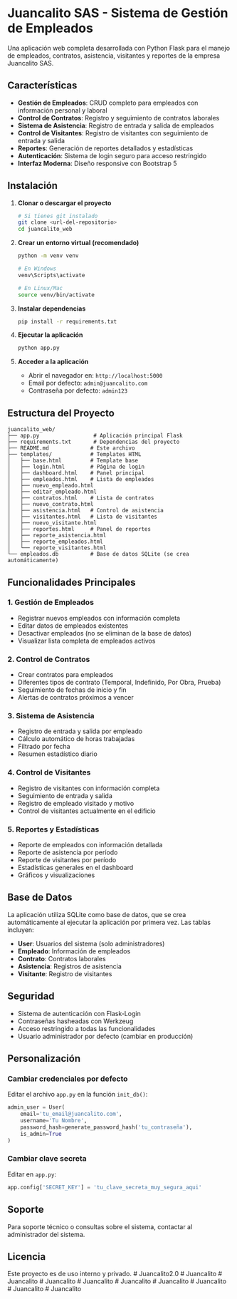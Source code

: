 # Juancalito SAS - Sistema de Gestión de Empleados

Una aplicación web completa desarrollada con Python Flask para el manejo de empleados, contratos, asistencia, visitantes y reportes de la empresa Juancalito SAS.

## Características

- **Gestión de Empleados**: CRUD completo para empleados con información personal y laboral
- **Control de Contratos**: Registro y seguimiento de contratos laborales
- **Sistema de Asistencia**: Registro de entrada y salida de empleados
- **Control de Visitantes**: Registro de visitantes con seguimiento de entrada y salida
- **Reportes**: Generación de reportes detallados y estadísticas
- **Autenticación**: Sistema de login seguro para acceso restringido
- **Interfaz Moderna**: Diseño responsive con Bootstrap 5

## Instalación

1. **Clonar o descargar el proyecto**
   ```bash
   # Si tienes git instalado
   git clone <url-del-repositorio>
   cd juancalito_web
   ```

2. **Crear un entorno virtual (recomendado)**
   ```bash
   python -m venv venv
   
   # En Windows
   venv\Scripts\activate
   
   # En Linux/Mac
   source venv/bin/activate
   ```

3. **Instalar dependencias**
   ```bash
   pip install -r requirements.txt
   ```

4. **Ejecutar la aplicación**
   ```bash
   python app.py
   ```

5. **Acceder a la aplicación**
   - Abrir el navegador en: `http://localhost:5000`
   - Email por defecto: `admin@juancalito.com`
   - Contraseña por defecto: `admin123`

## Estructura del Proyecto

```
juancalito_web/
├── app.py                 # Aplicación principal Flask
├── requirements.txt       # Dependencias del proyecto
├── README.md             # Este archivo
├── templates/            # Templates HTML
│   ├── base.html         # Template base
│   ├── login.html        # Página de login
│   ├── dashboard.html    # Panel principal
│   ├── empleados.html    # Lista de empleados
│   ├── nuevo_empleado.html
│   ├── editar_empleado.html
│   ├── contratos.html    # Lista de contratos
│   ├── nuevo_contrato.html
│   ├── asistencia.html   # Control de asistencia
│   ├── visitantes.html   # Lista de visitantes
│   ├── nuevo_visitante.html
│   ├── reportes.html     # Panel de reportes
│   ├── reporte_asistencia.html
│   ├── reporte_empleados.html
│   └── reporte_visitantes.html
└── empleados.db          # Base de datos SQLite (se crea automáticamente)
```

## Funcionalidades Principales

### 1. Gestión de Empleados
- Registrar nuevos empleados con información completa
- Editar datos de empleados existentes
- Desactivar empleados (no se eliminan de la base de datos)
- Visualizar lista completa de empleados activos

### 2. Control de Contratos
- Crear contratos para empleados
- Diferentes tipos de contrato (Temporal, Indefinido, Por Obra, Prueba)
- Seguimiento de fechas de inicio y fin
- Alertas de contratos próximos a vencer

### 3. Sistema de Asistencia
- Registro de entrada y salida por empleado
- Cálculo automático de horas trabajadas
- Filtrado por fecha
- Resumen estadístico diario

### 4. Control de Visitantes
- Registro de visitantes con información completa
- Seguimiento de entrada y salida
- Registro de empleado visitado y motivo
- Control de visitantes actualmente en el edificio

### 5. Reportes y Estadísticas
- Reporte de empleados con información detallada
- Reporte de asistencia por período
- Reporte de visitantes por período
- Estadísticas generales en el dashboard
- Gráficos y visualizaciones

## Base de Datos

La aplicación utiliza SQLite como base de datos, que se crea automáticamente al ejecutar la aplicación por primera vez. Las tablas incluyen:

- **User**: Usuarios del sistema (solo administradores)
- **Empleado**: Información de empleados
- **Contrato**: Contratos laborales
- **Asistencia**: Registros de asistencia
- **Visitante**: Registro de visitantes

## Seguridad

- Sistema de autenticación con Flask-Login
- Contraseñas hasheadas con Werkzeug
- Acceso restringido a todas las funcionalidades
- Usuario administrador por defecto (cambiar en producción)

## Personalización

### Cambiar credenciales por defecto
Editar el archivo `app.py` en la función `init_db()`:
```python
admin_user = User(
    email='tu_email@juancalito.com',
    username='Tu Nombre',
    password_hash=generate_password_hash('tu_contraseña'),
    is_admin=True
)
```

### Cambiar clave secreta
Editar en `app.py`:
```python
app.config['SECRET_KEY'] = 'tu_clave_secreta_muy_segura_aqui'
```

## Soporte

Para soporte técnico o consultas sobre el sistema, contactar al administrador del sistema.

## Licencia

Este proyecto es de uso interno y privado.
#   J u a n c a l i t o 2 . 0  
 #   J u a n c a l i t o  
 #   J u a n c a l i t o  
 #   J u a n c a l i t o  
 #   J u a n c a l i t o  
 #   J u a n c a l i t o  
 #   J u a n c a l i t o  
 #   J u a n c a l i t o  
 #   J u a n c a l i t o  
 #   J u a n c a l i t o  
 
